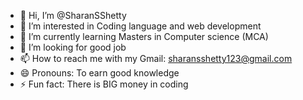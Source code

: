 - 👋 Hi, I’m @SharanSShetty
- 👀 I’m interested in Coding language and web development 
- 🌱 I’m currently learning Masters in Computer science (MCA) 
- 💞️ I’m looking for good job
- 📫 How to reach me with my Gmail: sharansshetty123@gmail.com
- 😄 Pronouns: To earn good knowledge 
- ⚡ Fun fact: There is BIG money in coding

<!---
SharanSShetty/SharanSShetty is a ✨ special ✨ repository because its `README.md` (this file) appears on your GitHub profile.
You can click the Preview link to take a look at your changes.
--->
